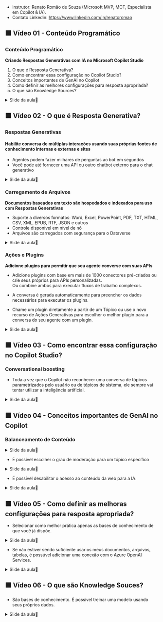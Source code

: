 - Instrutor: Renato Romão de Souza (Microsoft MVP, MCT, Especialista em Copilot & IA).
- Contato Linkedin: https://www.linkedin.com/in/renatoromao

## 🟩 Vídeo 01 - Conteúdo Programático

### Conteúdo Programático

**Criando Respostas Generativas com IA no Microsoft Copilot Studio**

1. O que é Resposta Generativa?
2. Como encontrar essa configuração no Copilot Studio?
3. Conceitos importantes de GenAI no Copilot
4. Como definir as melhores configurações para resposta apropriada?
5. O que são Knowledge Sources?

<details>
<summary> Slide da aula🔻</summary>
<p align="center">
    <img src="images/image.png" alt="" width="840">
</p>
</details>

## 🟩 Vídeo 02 - O que é Resposta Generativa?

### Respostas Generativas

#### **Habilite conversa de múltiplas interações usando suas próprias fontes de conhecimento internas e externas e sites**

- Agentes podem fazer milhares de perguntas ao bot em segundos  
- Você pode até fornecer uma API ou outro chatbot externo para o chat generativo

<details>
<summary> Slide da aula🔻</summary>
<p align="center">
    <img src="images/image-2.png" alt="" width="840">
</p>
</details>

### Carregamento de Arquivos

**Documentos baseados em texto são hospedados e indexados para uso com Respostas Generativas**

- Suporte a diversos formatos: Word, Excel, PowerPoint, PDF, TXT, HTML, CSV, XML, EPUB, RTF, JSON e outros  
- Controle disponível em nível de nó  
- Arquivos são carregados com segurança para o Dataverse

<details>
<summary> Slide da aula🔻</summary>
<p align="center">
    <img src="images/image-3.png" alt="" width="840">
</p>
</details>

### Ações e Plugins

**Adicione plugins para permitir que seu agente converse com suas APIs**

- Adicione plugins com base em mais de 1000 conectores pré-criados ou crie seus próprios para APIs personalizadas.  
  Ou combine ambos para executar fluxos de trabalho complexos.

- A conversa é gerada automaticamente para preencher os dados necessários para executar os plugins.

- Chame um plugin diretamente a partir de um Tópico ou use o novo recurso de Ações Generativas para escolher o melhor plugin para a conversa do seu agente com um plugin.

<details>
<summary> Slide da aula🔻</summary>
<p align="center">
    <img src="images/image-4.png" alt="" width="840">
</p>
</details>

## 🟩 Vídeo 03 - Como encontrar essa configuração no Copilot Studio?

### Conversational boosting

- Toda a vez que o Copilot não reconhecer uma conversa de tópicos parametrizados pelo usuário ou de tópicos de sistema, ele sempre vai tentar utilizar a inteligência artificial.

<details>
<summary> Slide da aula🔻</summary>
<p align="center">
    <img src="images/image-5.png" alt="" width="840">
</p>
</details>

## 🟩 Vídeo 04 - Conceitos importantes de GenAI no Copilot

### Balanceamento de Conteúdo

<details>
<summary> Slide da aula🔻</summary>
<p align="center">
    <img src="images/image-6.png" alt="" width="840">
</p>
</details>

- É possível escolher o grau de moderação para um tópico específico

<details>
<summary> Slide da aula🔻</summary>
<p align="center">
    <img src="images/image-7.png" alt="" width="840">
</p>
</details>

- É possível desabilitar o acesso ao conteúdo da web para a IA.

<details>
<summary> Slide da aula🔻</summary>
<p align="center">
    <img src="images/image-8.png" alt="" width="840">
</p>
</details>

## 🟩 Vídeo 05 - Como definir as melhoras configurações para resposta apropriada?

- Selecionar como melhor prática apenas as bases de conhecimento de que você já dispõe.

<details>
<summary> Slide da aula🔻</summary>
<p align="center">
    <img src="images/image-9.png" alt="" width="840">
</p>
</details>

- Se não estiver sendo suficiente usar os meus documentos, arquivos, tabelas, é possúvel adicionar uma conexão com o Azure OpenAI Services.

<details>
<summary> Slide da aula🔻</summary>
<p align="center">
    <img src="images/image-10.png" alt="" width="840">
</p>
</details>

## 🟩 Vídeo 06 - O que são Knowledge Souces?

- São bases de conhecimento. É possível treinar uma modelo usando seus próprios dados.

<details>
<summary> Slide da aula🔻</summary>
<p align="center">
    <img src="images/image-11.png" alt="" width="840">
</p>
</details>

